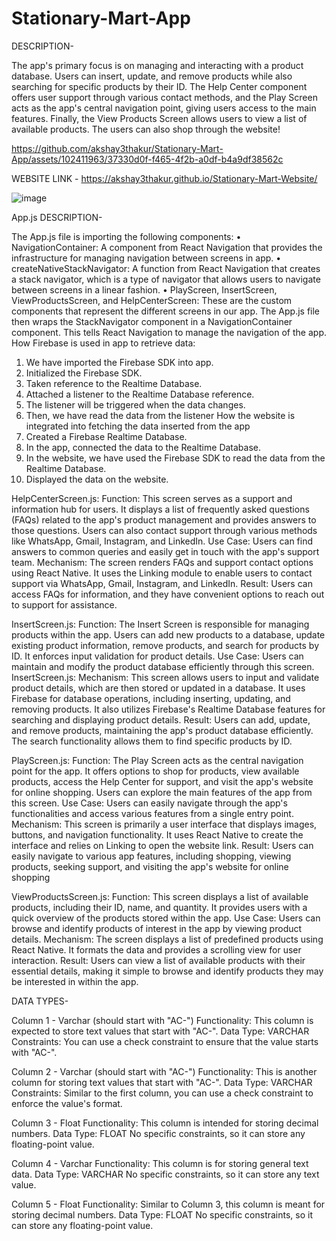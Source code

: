 # Stationary-Mart-App
DESCRIPTION-

The app's primary focus is on managing and interacting with a product database. Users can insert, update, and remove products while also searching for specific products by their ID. The Help Center component offers user support through various contact methods, and the Play Screen acts as the app's central navigation point, giving users access to the main features. Finally, the View Products Screen allows users to view a list of available products. The users can also shop through the website!


https://github.com/akshay3thakur/Stationary-Mart-App/assets/102411963/37330d0f-f465-4f2b-a0df-b4a9df38562c

WEBSITE LINK - https://akshay3thakur.github.io/Stationary-Mart-Website/

![image](https://github.com/akshay3thakur/Stationary-Mart-App/assets/102411963/237be228-d7bd-45ac-a507-cab9ec5e2804)

App.js DESCRIPTION-

The App.js file is importing the following components:
•	NavigationContainer: A component from React Navigation that provides the infrastructure for managing navigation between screens in app.
•	createNativeStackNavigator: A function from React Navigation that creates a stack navigator, which is a type of navigator that allows users to navigate between screens in a linear fashion.
•	PlayScreen, InsertScreen, ViewProductsScreen, and HelpCenterScreen: These are the custom components that represent the different screens in our app.
The App.js file then wraps the StackNavigator component in a NavigationContainer component. This tells React Navigation to manage the navigation of the app.
How Firebase is used in app to retrieve data:
1.	We have imported the Firebase SDK into app.
2.	Initialized the Firebase SDK.
3.	Taken reference to the Realtime Database.
4.	Attached a listener to the Realtime Database reference.
5.	The listener will be triggered when the data changes.
6.	Then, we have read the data from the listener
How the website is integrated into fetching the data inserted from the app
1.	Created a Firebase Realtime Database.
2.	In the app, connected the data to the Realtime Database.
3.	In the website, we have used the Firebase SDK to read the data from the Realtime Database.
4.	Displayed the data on the website.

HelpCenterScreen.js:
Function: This screen serves as a support and information hub for users. It displays a list of frequently asked questions (FAQs) related to the app's product management and provides answers to those questions. Users can also contact support through various methods like WhatsApp, Gmail, Instagram, and LinkedIn.
Use Case: Users can find answers to common queries and easily get in touch with the app's support team. 
Mechanism: The screen renders FAQs and support contact options using React Native. It uses the Linking module to enable users to contact support via WhatsApp, Gmail, Instagram, and LinkedIn.
Result: Users can access FAQs for information, and they have convenient options to reach out to support for assistance.

InsertScreen.js:
Function: The Insert Screen is responsible for managing products within the app. Users can add new products to a database, update existing product information, remove products, and search for products by ID. It enforces input validation for product details.
Use Case: Users can maintain and modify the product database efficiently through this screen. InsertScreen.js:
Mechanism: This screen allows users to input and validate product details, which are then stored or updated in a database. It uses Firebase for database operations, including inserting, updating, and removing products. It also utilizes Firebase's Realtime Database features for searching and displaying product details. 
Result: Users can add, update, and remove products, maintaining the app's product database efficiently. The search functionality allows them to find specific products by ID.


PlayScreen.js:
Function: The Play Screen acts as the central navigation point for the app. It offers options to shop for products, view available products, access the Help Center for support, and visit the app's website for online shopping. Users can explore the main features of the app from this screen.
Use Case: Users can easily navigate through the app's functionalities and access various features from a single entry point. 
Mechanism: This screen is primarily a user interface that displays images, buttons, and navigation functionality. It uses React Native to create the interface and relies on Linking to open the website link.
Result: Users can easily navigate to various app features, including shopping, viewing products, seeking support, and visiting the app's website for online shopping

ViewProductsScreen.js:
Function: This screen displays a list of available products, including their ID, name, and quantity. It provides users with a quick overview of the products stored within the app.
Use Case: Users can browse and identify products of interest in the app by viewing product details.
Mechanism: The screen displays a list of predefined products using React Native. It formats the data and provides a scrolling view for user interaction.
Result: Users can view a list of available products with their essential details, making it simple to browse and identify products they may be interested in within the app.

DATA TYPES-

Column 1 - Varchar (should start with "AC-")
Functionality: This column is expected to store text values that start with "AC-".
Data Type: VARCHAR
Constraints: You can use a check constraint to ensure that the value starts with "AC-".

Column 2 - Varchar (should start with "AC-")
Functionality: This is another column for storing text values that start with "AC-".
Data Type: VARCHAR
Constraints: Similar to the first column, you can use a check constraint to enforce the value's format.

Column 3 - Float
Functionality: This column is intended for storing decimal numbers.
Data Type: FLOAT
No specific constraints, so it can store any floating-point value.

Column 4 - Varchar
Functionality: This column is for storing general text data.
Data Type: VARCHAR
No specific constraints, so it can store any text value.

Column 5 - Float
Functionality: Similar to Column 3, this column is meant for storing decimal numbers.
Data Type: FLOAT
No specific constraints, so it can store any floating-point value.
